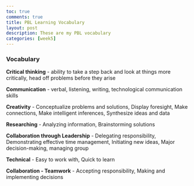 ```yaml
---
toc: true
comments: true
title: PBL Learning Vocabulary
layout: post
description: These are my PBL vocabulary
categories: [week5]
---
```


### Vocabulary


<b>Critical thinking</b> - ability to take a step back and look at things more critically, head off problems before they arise

<b>Communication</b>  - verbal, listening, writing, technological communication skills

<b>Creativity</b> - Conceptualize problems and solutions, Display foresight, Make connections, Make intelligent inferences, Synthesize ideas and data

<b>Researching</b> - Analyzing information, Brainstorming solutions

<b>Collaboration through Leadership</b> - Delegating responsibility, Demonstrating effective time management, Initiating new ideas, Major decision-making, managing group

<b>Technical</b> - Easy to work with, Quick to learn

<b>Collaboration - Teamwork</b> - Accepting responsibility, Making and implementing decisions
